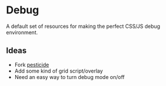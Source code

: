 # Debug

A default set of resources for making the perfect CSS/JS debug environment. 

## Ideas

- Fork [pesticide](https://github.com/mrmrs/pesticide)
- Add some kind of grid script/overlay
- Need an easy way to turn debug mode on/off

